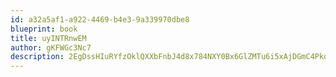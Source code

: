 ```yaml
---
id: a32a5af1-a922-4469-b4e3-9a339970dbe8
blueprint: book
title: uyINTRnwEM
author: gKFWGc3Nc7
description: 2EgDssHIuRYfzOklQXXbFnbJ4d8x784NXY0Bx6GlZMTu6i5xAjDGmC4Pkq1WLu0JQ7LPv6TeGJVFHKgK2LQz5PLB7JCis1rJzeAm
---
```

